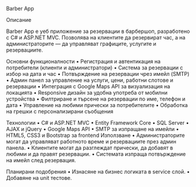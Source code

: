 Barber App

Описание

Barber App е уеб приложение за резервации в барбершоп, разработено с C# и ASP.NET MVC. Позволява на клиентите да резервират час, а на администраторите — да управляват графиците, услугите и резервациите.

Основни функционалности
	•	Регистрация и автентикация на потребители (клиенти и администратори)
	•	Система за резервации с избор на дата и час
	•	Потвърждение на резервации чрез имейл (SMTP)
	•	Админ панел за управление на услуги, цени, работни слотове и резервации
	•	Интеграция с Google Maps API за визуализация на локацията
	•	Responsive дизайн за удобна употреба от мобилни устройства
	•	Филтриране и търсене на резервации по име, телефон и дата
	•	Управление на любими прически за потребителите
	•	Обработка на грешки с персонализирани съобщения

Технологии
	•	C# и ASP.NET MVC
	•	Entity Framework Core
	•	SQL Server
	•	AJAX и jQuery
	•	Google Maps API
	•	SMTP за изпращане на имейли
	•	HTML5, CSS3 и Bootstrap за frontend
 Използване
	•	Администраторите могат да управляват работното време и резервациите през админ панела.
	•	Клиентите могат да разглеждат прически, да добавят в любими и да правят резервации.
	•	Системата изпраща потвърждение на имейл след резервация.

Планирани подобрения
	•	Изнасяне на бизнес логиката в service слой.
	•	Добавяне на unit тестове.
